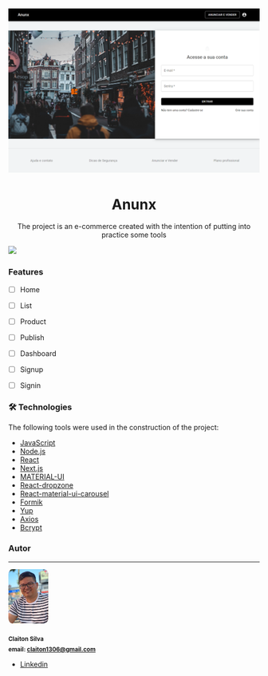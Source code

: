 <h1>
    <img src="public/anunx.png">
</h1>

<h1 align="center">Anunx</h1>

<p align="center">
The project is an e-commerce created with the intention of putting into practice some tools
</p>



<img src="https://img.shields.io/static/v1?label=build&message=passing&color=gree&style=for-the-badge&logo=ghost"/>

### Features

- [ ] Home
- [ ] List
- [ ] Product 
- [ ] Publish
- [ ] Dashboard
- [ ] Signup
- [ ] Signin



### 🛠 Technologies

The following tools were used in the construction of the project:

- [JavaScript](https://www.javascript.com/)
- [Node.js](https://nodejs.org/en/)
- [React](https://pt-br.reactjs.org/)
- [Next.js](https://nextjs.org/)
- [MATERIAL-UI](https://v4.mui.com/)
- [React-dropzone](https://react-dropzone.js.org/)
- [React-material-ui-carousel](https://learus.github.io/react-material-ui-carousel/)
- [Formik](https://formik.org/)
- [Yup](https://github.com/jquense/yup)
- [Axios](https://axios-http.com/docs/intro)
- [Bcrypt](https://www.npmjs.com/package/bcrypt)



### Autor
---


 <img style="border-radius:10%;" src="public/self.jpg" width="80px;"  alt=""/>

 <sub><b>Claiton Silva</b></sub></a> 
 <br />
<sub><b>email: claiton1306@gmail.com</b></sub></a> 
<br />

 - [Linkedin](https://www.linkedin.com/in/claiton-silva-54928a161/)

